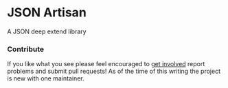 JSON Artisan
===

A JSON deep extend library

### Contribute

If you like what you see please feel encouraged to [get involved](https://github.com/Kequc/json-artisan/issues) report problems and submit pull requests! As of the time of this writing the project is new with one maintainer.
